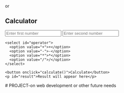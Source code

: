 or<!DOCTYPE html>
<html lang="en">
<head>
  <meta charset="UTF-8">
  <meta name="viewport" content="width=device-width, initial-scale=1.0">
  <title>Simple Calculator</title>
  <link rel="stylesheet" href="style.css">
</head>
<body>
  <div class="calculator">
    <h2>Calculator</h2>
    <input type="number" id="num1" placeholder="Enter first number">
    <input type="number" id="num2" placeholder="Enter second number">

    <select id="operator">
      <option value="+">+</option>
      <option value="-">-</option>
      <option value="*">*</option>
      <option value="/">/</option>
    </select>

    <button onclick="calculate()">Calculate</button>
    <p id="result">Result will appear here</p>
  </div>

  <script src="script.js"></script>
</body>
</html>  # PROJECT-on web development or other future needs 